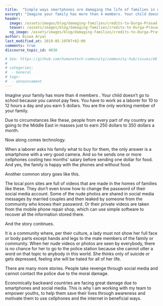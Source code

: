 ```yaml
---
title:  "Simple ways smartphones are damaging the life of families in developing countries"
excerpt: "Imagine your family has more than 4 members. Your child doesn’t go to school because you cannot pay fees. You have to work as a laborer for 10 to 12 hours a day and you earn 5 dollars."
header:
  image: /assets/images/blog/damaging-families/credits-to-Durga-Prasad-Khanal.jpeg
  teaser: /assets/images/blog/damaging-families/credits-to-Durga-Prasad-Khanal-ogimage.jpeg
  og_image: /assets/images/blog/damaging-families/credits-to-Durga-Prasad-Khanal-ogimage.jpeg
author: Biswa Aryal
last_modified_at: 2019-05-19T07+02:00
comments: true
discourse_topic_id: 4030

# See: https://github.com/humanetech-community/community-hub/issues/48
#
# categories:
#  - General
# tags:
#  - announcement
---
```


Imagine your family has more than 4 members . Your child doesn’t go to school because you cannot pay fees. You have to work as a laborer for 10 to 12 hours a day and you earn 5 dollars. You are the only working member of your family.

Due to circumstances like these, people from every part of my country are going to the Middle East in masses just to earn 250 dollars to 350 dollars a month.

Now along comes technology.

When a laborer asks his family what to buy for them, the only answer is a smartphone with a very good camera. And so he sends one or more cellphones costing two months’ salary before sending one dollar for food. And yes, the family is happy with the phones and without food.

Another common story goes like this.

The local porn sites are full of videos that are made in the homes of families like these. They don’t even know how to change the password of their social media account. Some of the nude photos are shared in social media messages by married couples and then leaked by someone from the community who knows their password. Or their private videos are taken from the mobile phone repair shop, which can use simple software to recover all the information stored there.

And the story continues.

It is a community where, per their culture, a lady must not show her full face or body parts except hands and legs to the male members of the family or community. When her nude videos or photos are seen by everybody, there is no chance for her to go to the police station because she cannot utter a word on that topic to anybody in this world. She thinks only of suicide or gets depressed, feeling she will be hated for all of her life.

There are many more stories. People take revenge through social media and cannot contact the police due to the moral damage.

Economically backward countries are facing great damage due to smartphones and social media. This is why I am working with my team to empower youths, to help them save their lives through awareness and motivate them to use cellphones and the internet in beneficial ways.
